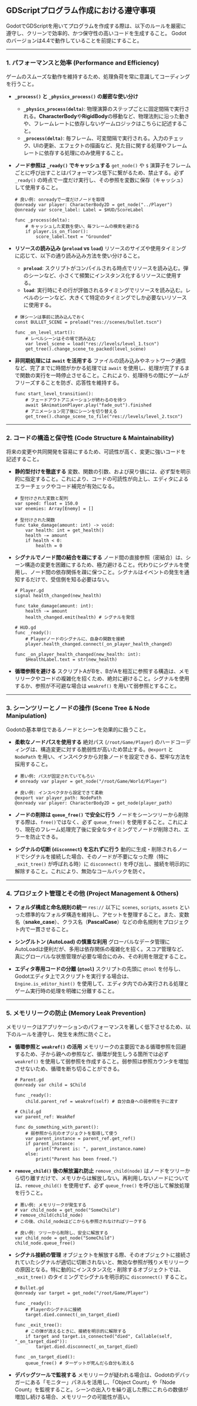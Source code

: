 ## GDScriptプログラム作成における遵守事項

GodotでGDScriptを用いてプログラムを作成する際は、以下のルールを厳密に遵守し、クリーンで効率的、かつ保守性の高いコードを生成すること。
Godotのバージョンは4.4で動作していることを前提にすること。

-----

### 1\. パフォーマンスと効率 (Performance and Efficiency)

ゲームのスムーズな動作を維持するため、処理負荷を常に意識してコーディングを行うこと。

  * **`_process()` と `_physics_process()` の厳密な使い分け**

      * **`_physics_process(delta)`**: 物理演算のステップごとに固定間隔で実行される。**CharacterBody**や**RigidBody**の移動など、物理法則に沿った動きや、フレームレートに依存しないゲームロジックはこちらに記述すること。
      * **`_process(delta)`**: 毎フレーム、可変間隔で実行される。入力のチェック、UIの更新、エフェクトの描画など、見た目に関する処理やフレームレートに依存する処理にのみ使用すること。

  * **ノード参照は `_ready()` でキャッシュする**
    `get_node()` や `$` 演算子をフレームごとに呼び出すことはパフォーマンス低下に繋がるため、禁止する。必ず `_ready()` の時点で一度だけ実行し、その参照を変数に保存（キャッシュ）して使用すること。

    ```gdscript
    # 良い例: onreadyで一度だけノードを取得
    @onready var player: CharacterBody2D = get_node("../Player")
    @onready var score_label: Label = $HUD/ScoreLabel

    func _process(delta):
        # キャッシュした変数を使い、毎フレームの検索を避ける
        if player.is_on_floor():
            score_label.text = "Grounded"
    ```

  * **リソースの読み込み (`preload` vs `load`)**
    リソースのサイズや使用タイミングに応じて、以下の通り読み込み方法を使い分けること。

      * **`preload`**: スクリプトがコンパイルされる時点でリソースを読み込む。弾のシーンなど、小さくて頻繁にインスタンス化するリソースに使用する。
      * **`load`**: 実行時にその行が評価されるタイミングでリソースを読み込む。レベルのシーンなど、大きくて特定のタイミングでしか必要ないリソースに使用する。

    <!-- end list -->

    ```gdscript
    # 弾シーンは事前に読み込んでおく
    const BULLET_SCENE = preload("res://scenes/bullet.tscn")

    func _on_level_start():
        # レベルシーンはその場で読み込む
        var level_scene = load("res://levels/level_1.tscn")
        get_tree().change_scene_to_packed(level_scene)
    ```

  * **非同期処理には `await` を活用する**
    ファイルの読み込みやネットワーク通信など、完了までに時間がかかる処理では `await` を使用し、処理が完了するまで関数の実行を一時停止させること。これにより、処理待ちの間にゲームがフリーズすることを防ぎ、応答性を維持する。

    ```gdscript
    func start_level_transition():
        # フェードアウトアニメーションが終わるのを待つ
        await $AnimationPlayer.play("fade_out").finished
        # アニメーション完了後にシーンを切り替える
        get_tree().change_scene_to_file("res://levels/level_2.tscn")
    ```

-----

### 2\. コードの構造と保守性 (Code Structure & Maintainability)

将来の変更や共同開発を容易にするため、可読性が高く、変更に強いコードを記述すること。

  * **静的型付けを徹底する**
    変数、関数の引数、および戻り値には、必ず型を明示的に指定すること。これにより、コードの可読性が向上し、エディタによるエラーチェックやコード補完が有効になる。

    ```gdscript
    # 型付けされた変数と配列
    var speed: float = 150.0
    var enemies: Array[Enemy] = []

    # 型付けされた関数
    func take_damage(amount: int) -> void:
        var health: int = get_health()
        health -= amount
        if health < 0:
            health = 0
    ```

  * **シグナルでノード間の結合を疎にする**
    ノード間の直接参照（密結合）は、シーン構造の変更を困難にするため、極力避けること。代わりにシグナルを使用し、ノード間の依存関係を疎に保つこと。シグナルはイベントの発生を通知するだけで、受信側を知る必要はない。

    ```gdscript
    # Player.gd
    signal health_changed(new_health)

    func take_damage(amount: int):
        health -= amount
        health_changed.emit(health) # シグナルを発信

    # HUD.gd
    func _ready():
        # Playerノードのシグナルに、自身の関数を接続
        player.health_changed.connect(_on_player_health_changed)

    func _on_player_health_changed(new_health: int):
        $HealthLabel.text = str(new_health)
    ```

  * **循環参照を避ける**
    スクリプトAがBを、BがAを相互に参照する構造は、メモリリークやコードの複雑化を招くため、絶対に避けること。シグナルを使用するか、参照が不可避な場合は `weakref()` を用いて弱参照とすること。

-----

### 3\. シーンツリーとノードの操作 (Scene Tree & Node Manipulation)

Godotの基本単位であるノードとシーンを効果的に扱うこと。

  * **柔軟なノードパスを使用する**
    絶対パス (`/root/Game/Player`) のハードコーディングは、構造変更に対する脆弱性が高いため禁止する。`@export` と `NodePath` を用い、インスペクタから対象ノードを設定できる、堅牢な方法を採用すること。

    ```gdscript
    # 悪い例: パスが固定されていてもろい
    # onready var player = get_node("/root/Game/World/Player")

    # 良い例: インスペクタから設定できて柔軟
    @export var player_path: NodePath
    @onready var player: CharacterBody2D = get_node(player_path)
    ```

  * **ノードの削除は `queue_free()` で安全に行う**
    ノードをシーンツリーから削除する際は、`free()`ではなく、必ず `queue_free()` を使用すること。これにより、現在のフレーム処理完了後に安全なタイミングでノードが削除され、エラーを防止できる。

  * **シグナルの切断 (`disconnect`) を忘れずに行う**
    動的に生成・削除されるノードでシグナルを接続した場合、そのノードが不要になった際（特に `_exit_tree()` が呼ばれる時）に `disconnect()` を呼び出し、接続を明示的に解除すること。これにより、無効なコールバックを防ぐ。

-----

### 4\. プロジェクト管理とその他 (Project Management & Others)

  * **フォルダ構成と命名規則の統一**
    `res://` 以下に `scenes`, `scripts`, `assets` といった標準的なフォルダ構造を維持し、アセットを整理すること。また、変数名（**snake\_case**）、クラス名（**PascalCase**）などの命名規則をプロジェクト内で一貫させること。

  * **シングルトン (AutoLoad) の慎重な利用**
    グローバルなデータ管理にAutoLoadは便利だが、多用は依存関係の複雑化を招く。スコア管理など、真にグローバルな状態管理が必要な場合にのみ、その利用を限定すること。

  * **エディタ専用コードの分離 (`@tool`)**
    スクリプトの先頭に `@tool` を付与し、Godotエディタ上でスクリプトを実行する場合は、`Engine.is_editor_hint()` を使用して、エディタ内でのみ実行される処理とゲーム実行時の処理を明確に分離すること。

-----

### 5\. メモリリークの防止 (Memory Leak Prevention)

メモリリークはアプリケーションのパフォーマンスを著しく低下させるため、以下のルールを遵守し、発生を未然に防ぐこと。

  * **循環参照と `weakref()` の活用**
    メモリリークの主要因である循環参照を回避するため、子から親への参照など、循環が発生しうる箇所では必ず `weakref()` を使用して弱参照を作成すること。弱参照は参照カウンタを増加させないため、循環を断ち切ることができる。

    ```gdscript
    # Parent.gd
    @onready var child = $Child

    func _ready():
        child.parent_ref = weakref(self) # 自分自身への弱参照を子に渡す

    # Child.gd
    var parent_ref: WeakRef

    func do_something_with_parent():
        # 弱参照から元のオブジェクトを取得して使う
        var parent_instance = parent_ref.get_ref()
        if parent_instance:
            print("Parent is: ", parent_instance.name)
        else:
            print("Parent has been freed.")
    ```

  * **`remove_child()` 後の解放漏れ防止**
    `remove_child(node)` はノードをツリーから切り離すだけで、メモリからは解放しない。再利用しないノードについては、`remove_child()` を使用せず、必ず `queue_free()` を呼び出して解放処理を行うこと。

    ```gdscript
    # 悪い例: メモリリークが発生する
    # var child_node = get_node("SomeChild")
    # remove_child(child_node)
    # この後、child_nodeはどこからも参照されなければリークする

    # 良い例: ツリーから削除し、安全に解放する
    var child_node = get_node("SomeChild")
    child_node.queue_free()
    ```

  * **シグナル接続の管理**
    オブジェクトを解放する際、そのオブジェクトに接続されていたシグナルが適切に切断されないと、無効な参照が残りメモリリークの原因となる。特に動的にインスタンス化・削除するオブジェクトでは、`_exit_tree()` のタイミングでシグナルを明示的に `disconnect()` すること。

    ```gdscript
    # Bullet.gd
    @onready var target = get_node("/root/Game/Player")

    func _ready():
        # Playerのシグナルに接続
        target.died.connect(_on_target_died)

    func _exit_tree():
        # この弾が消えるときに、接続を明示的に解除する
        if target and target.is_connected("died", Callable(self, "_on_target_died")):
            target.died.disconnect(_on_target_died)

    func _on_target_died():
        queue_free() # ターゲットが死んだら自分も消える
    ```

  * **デバッグツールで監視する**
    メモリリークが疑われる場合は、Godotのデバッガーにある「モニター」パネルを活用し、「Object Count」や「Node Count」を監視すること。シーンの出入りを繰り返した際にこれらの数値が増加し続ける場合、メモリリークの可能性が高い。